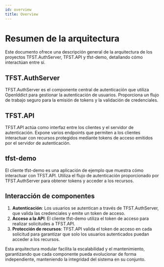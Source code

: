 ```yaml
---
id: overview
title: Overview
---
```

# Resumen de la arquitectura

Este documento ofrece una descripción general de la arquitectura de los proyectos TFST.AuthServer, TFST.API y tfst-demo, detallando cómo interactúan entre sí.

## TFST.AuthServer

TFST.AuthServer es el componente central de autenticación que utiliza OpenIddict para gestionar la autenticación de usuarios. Proporciona un flujo de trabajo seguro para la emisión de tokens y la validación de credenciales.

## TFST.API

TFST.API actúa como interfaz entre los clientes y el servidor de autenticación. Expone varios endpoints que permiten a los clientes interactuar con recursos protegidos mediante tokens de acceso emitidos por el servidor de autenticación.

## tfst-demo

El cliente tfst-demo es una aplicación de ejemplo que muestra cómo interactuar con TFST.API. Utiliza el flujo de autenticación proporcionado por TFST.AuthServer para obtener tokens y acceder a los recursos.

## Interacción de componentes

1. **Autenticación**: Los usuarios se autentican a través de TFST.AuthServer, que valida las credenciales y emite un token de acceso.
2. **Acceso a la API**: El cliente tfst-demo utiliza el token de acceso para realizar solicitudes a TFST.API.
3. **Protección de recursos**: TFST.API valida el token de acceso en cada solicitud para garantizar que solo los usuarios autenticados puedan acceder a los recursos.

Esta arquitectura modular facilita la escalabilidad y el mantenimiento, garantizando que cada componente pueda evolucionar de forma independiente, manteniendo la integridad del sistema en su conjunto.
